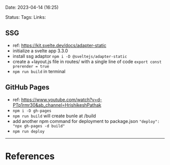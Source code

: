 Date:  2023-04-14 (16:25)

Status: 
Tags:
Links:

## SSG

- ref:  https://kit.svelte.dev/docs/adapter-static
- initialize a svelte app 3.3.0
- install ssg adaptor `npm i -D @sveltejs/adapter-static`
- create a +layout.js file in routes/ with a single line  of code `export const prerender = true`
- `npm run build` in terminal

## GitHub Pages

- ref: https://www.youtube.com/watch?v=d-PTp1rmr30&ab_channel=HrishikeshPathak
- `npm i -D gh-pages`
- `npm run build` will create bunle at /build
- add another npm command for deployment to package.json  `"deploy": "npx gh-pages -d build"`
- `npm run deploy`


___
# References
